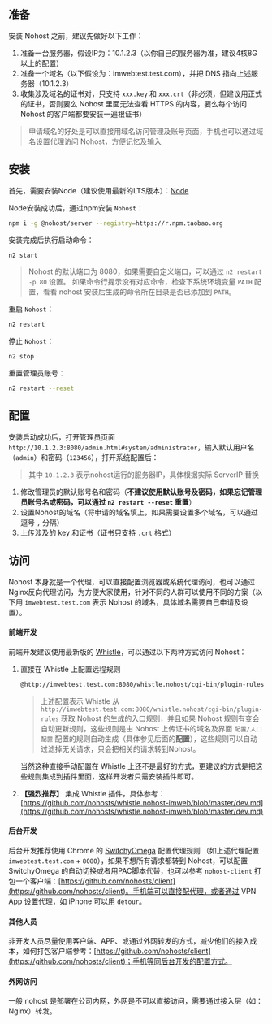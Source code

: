 ## 准备
安装 Nohost 之前，建议先做好以下工作：

1. 准备一台服务器，假设IP为：10.1.2.3（以你自己的服务器为准，建议4核8G以上的配置）
2. 准备一个域名（以下假设为：imwebtest.test.com），并把 DNS 指向上述服务器（10.1.2.3）
3. 收集涉及域名的证书对，只支持 `xxx.key` 和 `xxx.crt`（非必须，但建议用正式的证书，否则要么 Nohost 里面无法查看 HTTPS 的内容，要么每个访问 Nohost 的客户端都要安装一遍根证书）

> 申请域名的好处是可以直接用域名访问管理及账号页面，手机也可以通过域名设置代理访问 Nohost，方便记忆及输入

## 安装
首先，需要安装Node（建议使用最新的LTS版本）：[Node](https://nodejs.org/en/)

Node安装成功后，通过npm安装 `Nohost`：
``` sh
npm i -g @nohost/server --registry=https://r.npm.taobao.org
```
安装完成后执行启动命令：
``` sh
n2 start
```
> Nohost 的默认端口为 8080，如果需要自定义端口，可以通过 `n2 restart -p 80` 设置。
> 如果命令行提示没有对应命令，检查下系统环境变量 `PATH` 配置，看看 nohost 安装后生成的命令所在目录是否已添加到 `PATH`。

重启 `Nohost`：
``` sh
n2 restart
```

停止 `Nohost`：
``` sh
n2 stop
```

重置管理员账号：
``` sh
n2 restart --reset
```

## 配置

安装启动成功后，打开管理员页面 `http://10.1.2.3:8080/admin.html#system/administrator`，输入默认用户名（`admin`）和密码（`123456`），打开系统配置后：
> 其中 `10.1.2.3` 表示nohost运行的服务器IP，具体根据实际 ServerIP 替换
1. 修改管理员的默认账号名和密码（**不建议使用默认账号及密码，如果忘记管理员账号名或密码，可以通过 `n2 restart --reset` 重置**）
2. 设置Nohost的域名（将申请的域名填上，如果需要设置多个域名，可以通过逗号 `,` 分隔）
3. 上传涉及的 key 和证书（证书只支持 `.crt` 格式）

## 访问
Nohost 本身就是一个代理，可以直接配置浏览器或系统代理访问，也可以通过 Nginx反向代理访问，为方便大家使用，针对不同的人群可以使用不同的方案（以下用 `imwebtest.test.com` 表示 Nohost 的域名，具体域名需要自己申请及设置）。

#### 前端开发
前端开发建议使用最新版的 [Whistle](https://github.com/avwo/whistle)，可以通过以下两种方式访问 Nohost：

1. 直接在 Whistle 上配置远程规则
    ``` txt
    @http://imwebtest.test.com:8080/whistle.nohost/cgi-bin/plugin-rules
    ```
    > 上述配置表示 Whistle 从 `http://imwebtest.test.com:8080/whistle.nohost/cgi-bin/plugin-rules` 获取 Nohost 的生成的入口规则，并且如果 Nohost 规则有变会自动更新规则，这些规则是由 Nohost 上传证书的域名及界面 `配置/入口配置` 配置的规则自动生成（具体参见后面的**配置**），这些规则可以自动过滤掉无关请求，只会把相关的请求转到Nohost。

    当然这种直接手动配置在 Whistle 上还不是最好的方式，更建议的方式是把这些规则集成到插件里面，这样开发者只需安装插件即可。
2. **【强烈推荐】** 集成 Whistle 插件，具体参考：[https://github.com/nohosts/whistle.nohost-imweb/blob/master/dev.md](https://github.com/nohosts/whistle.nohost-imweb/blob/master/dev.md)

#### 后台开发
后台开发推荐使用 Chrome 的 [SwitchyOmega](https://chrome.google.com/webstore/detail/proxy-switchyomega/padekgcemlokbadohgkifijomclgjgif) 配置代理规则 （如上述代理配置 `imwebtest.test.com` + `8080`），如果不想所有请求都转到 Nohost，可以配置 SwitchyOmega 的自动切换或者用PAC脚本代替，也可以参考 `nohost-client` 打包一个客户端：[https://github.com/nohosts/client](https://github.com/nohosts/client)。手机端可以直接配代理，或者通过 VPN App 设置代理，如 iPhone 可以用 `detour`。

#### 其他人员
非开发人员尽量使用客户端、APP、或通过外网转发的方式，减少他们的接入成本，如何打包客户端参考：[https://github.com/nohosts/client](https://github.com/nohosts/client)；手机等同后台开发的配置方式。

#### 外网访问
一般 nohost 是部署在公司内网，外网是不可以直接访问，需要通过接入层（如：Nginx）转发。
